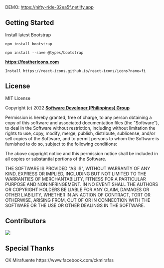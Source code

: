 DEMO: https://nifty-ride-32ea5f.netlify.app

<h2>Getting Started</h2>

Install latest Bootstrap

```
npm install bootstrap
```

```
npm install --save @types/bootstrap
```

**https://feathericons.com**

```
Install https://react-icons.github.io/react-icons/icons?name=fi
```

<h2>License</h2>

MIT License

Copyright (c) 2022 <a href="https://www.facebook.com/groups/software.dev.ph"><strong>Software Developer (Philippines) Group</strong></a>

Permission is hereby granted, free of charge, to any person obtaining a copy
of this software and associated documentation files (the "Software"), to deal
in the Software without restriction, including without limitation the rights
to use, copy, modify, merge, publish, distribute, sublicense, and/or sell
copies of the Software, and to permit persons to whom the Software is
furnished to do so, subject to the following conditions:

The above copyright notice and this permission notice shall be included in all
copies or substantial portions of the Software.

THE SOFTWARE IS PROVIDED "AS IS", WITHOUT WARRANTY OF ANY KIND, EXPRESS OR
IMPLIED, INCLUDING BUT NOT LIMITED TO THE WARRANTIES OF MERCHANTABILITY,
FITNESS FOR A PARTICULAR PURPOSE AND NONINFRINGEMENT. IN NO EVENT SHALL THE
AUTHORS OR COPYRIGHT HOLDERS BE LIABLE FOR ANY CLAIM, DAMAGES OR OTHER
LIABILITY, WHETHER IN AN ACTION OF CONTRACT, TORT OR OTHERWISE, ARISING FROM,
OUT OF OR IN CONNECTION WITH THE SOFTWARE OR THE USE OR OTHER DEALINGS IN THE
SOFTWARE.

<h2>Contributors</h2>
<a href="https://github.com/erwinagpasa/multidash/graphs/contributors">
  <img src="https://contrib.rocks/image?repo=erwinagpasa/multidash" />
</a>

<h2>Special Thanks</h2>
CK Mirafuente https://www.facebook.com/ckmirafss
